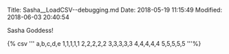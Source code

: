 Title: Sasha__LoadCSV--debugging.md
Date: 2018-05-19 11:15:49
Modified: 2018-06-03 20:40:54

Sasha Goddess!

{% csv '''
a,b,c,d,e
1,1,1,1,1
2,2,2,2,2
3,3,3,3,3
4,4,4,4,4
5,5,5,5,5
'''%}